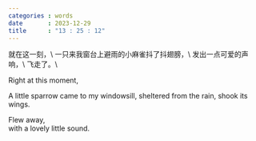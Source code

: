 ```yaml
---
categories : words
date       : 2023-12-29
title      : "13 : 25 : 12"
---
```


就在这一刻，\\
一只来我窗台上避雨的小麻雀抖了抖翅膀，\\
发出一点可爱的声响，\\
飞走了。\\
<br>
<p lang="en">
    Right at this moment,
</p>
<p lang="en">
    A little sparrow came to my windowsill, sheltered from the rain, shook its wings.
</p>
<p lang="en">
    Flew away,
<br>
    with a lovely little sound.
</p>